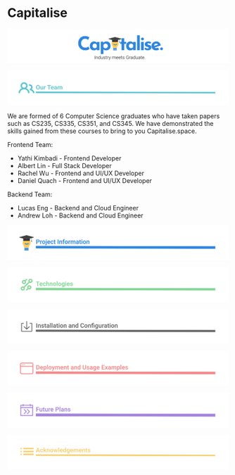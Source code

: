 # Capitalise 
![](/src/assets/markdown/TeamName.svg)

![](/src/assets/markdown/Team.svg)

We are formed of 6 Computer Science graduates who have taken papers such as CS235, CS335, CS351, and CS345. We have demonstrated the skills gained from these courses to bring to you Capitalise.space.

Frontend Team: 
- Yathi Kimbadi - Frontend Developer
- Albert Lin - Full Stack Developer
- Rachel Wu - Frontend and UI/UX Developer
- Daniel Quach - Frontend and UI/UX Developer

Backend Team:
- Lucas Eng - Backend and Cloud Engineer
- Andrew Loh - Backend and Cloud Engineer



![](/src/assets/markdown/ProjectInformation.svg)


![](/src/assets/markdown/Technologies.svg)


![](/src/assets/markdown/Installation.svg)


![](/src/assets/markdown/DeploymentUsage.svg)

![](/src/assets/markdown/FuturePlans.svg)



![](/src/assets/markdown/Acknowledgements.svg)





